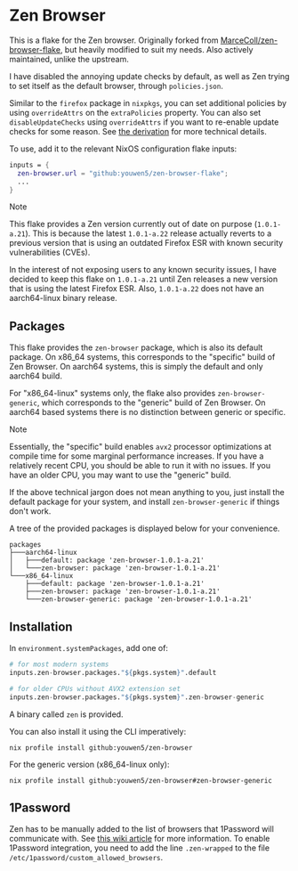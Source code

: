 # Zen Browser

This is a flake for the Zen browser. Originally forked from
[MarceColl/zen-browser-flake](https://github.com/MarceColl/zen-browser-flake),
but heavily modified to suit my needs. Also actively maintained, unlike the
upstream.

I have disabled the annoying update checks by default, as well as Zen trying
to set itself as the default browser, through `policies.json`.

Similar to the `firefox` package in `nixpkgs`, you can set additional policies
by using `overrideAttrs` on the `extraPolicies` property. You can also set
`disableUpdateChecks` using `overrideAttrs` if you want to re-enable update
checks for some reason. See [the derivation](./zen-browser.nix) for more
technical details.

To use, add it to the relevant NixOS configuration flake inputs:

```nix
inputs = {
  zen-browser.url = "github:youwen5/zen-browser-flake";
  ...
}
```

> [!NOTE]
> This flake provides a Zen version currently out of date on purpose
> (`1.0.1-a.21`). This is because the latest `1.0.1-a.22` release actually
> reverts to a previous version that is using an outdated Firefox ESR with
> known security vulnerabilities (CVEs).
>
> In the interest of not exposing users to any known security issues, I have
> decided to keep this flake on `1.0.1-a.21` until Zen releases a new version
> that is using the latest Firefox ESR. Also, `1.0.1-a.22` does not have an
> aarch64-linux binary release.

## Packages

This flake provides the `zen-browser` package, which is also its default
package. On x86_64 systems, this corresponds to the "specific" build of Zen
Browser. On aarch64 systems, this is simply the default and only aarch64 build.

For "x86_64-linux" systems only, the flake also provides `zen-browser-generic`, which
corresponds to the "generic" build of Zen Browser. On aarch64 based systems
there is no distinction between generic or specific.

> [!NOTE]
> Essentially, the "specific" build enables `avx2` processor
> optimizations at compile time for some marginal performance increases. If you
> have a relatively recent CPU, you should be able to run it with no issues. If
> you have an older CPU, you may want to use the "generic" build.
>
> If the above technical jargon does not mean anything to you, just install the
> default package for your system, and install `zen-browser-generic` if things
> don't work.

A tree of the provided packages is displayed below for your convenience.

```
packages
├───aarch64-linux
│   ├───default: package 'zen-browser-1.0.1-a.21'
│   └───zen-browser: package 'zen-browser-1.0.1-a.21'
└───x86_64-linux
    ├───default: package 'zen-browser-1.0.1-a.21'
    ├───zen-browser: package 'zen-browser-1.0.1-a.21'
    └───zen-browser-generic: package 'zen-browser-1.0.1-a.21'
```

## Installation

In `environment.systemPackages`, add one of:

```nix
# for most modern systems
inputs.zen-browser.packages."${pkgs.system}".default

# for older CPUs without AVX2 extension set
inputs.zen-browser.packages."${pkgs.system}".zen-browser-generic
```

A binary called `zen` is provided.

You can also install it using the CLI imperatively:

`nix profile install github:youwen5/zen-browser`

For the generic version (x86_64-linux only):

`nix profile install github:youwen5/zen-browser#zen-browser-generic`

## 1Password

Zen has to be manually added to the list of browsers that 1Password will
communicate with. See [this wiki article](https://nixos.wiki/wiki/1Password)
for more information. To enable 1Password integration, you need to add the line
`.zen-wrapped` to the file `/etc/1password/custom_allowed_browsers`.
